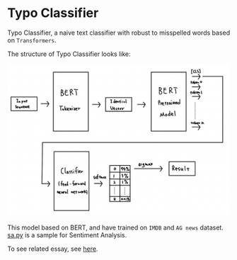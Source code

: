 # Typo Classifier

Typo Classifier, a naive text classifier with robust to misspelled words based on `Transformers`.

The structure of Typo Classifier looks like:

![structure](assets/structure.jpg)

This model based on BERT, and have trained on `IMDB` and `AG news` dataset. [sa.py](sa/sa.py) is a sample for Sentiment Analysis.

To see related essay, see [here](doc/essay.pdf).